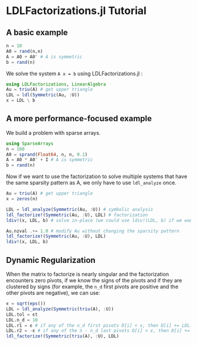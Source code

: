 # LDLFactorizations.jl Tutorial

## A basic example

```julia
n = 10
A0 = rand(n,n)
A = A0 + A0' # A is symmetric
b = rand(n)
```

We solve the system `A x = b` using LDLFactorizations.jl :

```julia 
using LDLFactorizations, LinearAlgebra
Au = triu(A) # get upper triangle
LDL = ldl(Symmetric(Au, :U))
x = LDL \ b
```

## A more performance-focused example

We build a problem with sparse arrays.

```julia
using SparseArrays
n = 100
A0 = sprand(Float64, n, n, 0.1)
A = A0 * A0' + I # A is symmetric
b = rand(n)
```

Now if we want to use the factorization to solve multiple systems that have 
the same sparsity pattern as A, we only have to use `ldl_analyze` once.

```julia 
Au = triu(A) # get upper triangle
x = zeros(n)

LDL = ldl_analyze(Symmetric(Au, :U)) # symbolic analysis
ldl_factorize!(Symmetric(Au, :U), LDL) # factorization
ldiv!(x, LDL, b) # solve in-place (we could use ldiv!(LDL, b) if we want to overwrite b)

Au.nzval .+= 1.0 # modify Au without changing the sparsity pattern
ldl_factorize!(Symmetric(Au, :U), LDL) 
ldiv!(x, LDL, b)
```

## Dynamic Regularization

When the matrix to factorize is nearly singular and the factorization encounters zero pivots, 
if we know the signs of the pivots and if they are clustered by signs (for example, the 
`n_d` first pivots are positive and the other pivots are negative), we can use:

```julia
ϵ = sqrt(eps())
LDL = ldl_analyze(Symmetric(triu(A), :U))
LDL.tol = ϵt
LDL.n_d = 10
LDL.r1 = ϵ # if any of the n_d first pivots D[i] < ϵ, then D[i] += LDL.r1    
LDL.r2 = -ϵ # if any of the n - n_d last pivots D[i] < ϵ, then D[i] += LDL.r2 
ldl_factorize!(Symmetric(triu(A), :U), LDL)
```